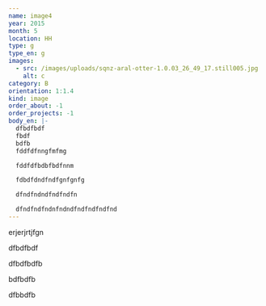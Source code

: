 ```yaml
---
name: image4
year: 2015
month: 5
location: HH
type: g
type_en: g
images:
  - src: /images/uploads/sqnz-aral-otter-1.0.03_26_49_17.still005.jpg
    alt: c
category: B
orientation: 1:1.4
kind: image
order_about: -1
order_projects: -1
body_en: |-
  dfbdfbdf
  fbdf
  bdfb
  fddfdfnngfmfmg

  fddfdfbdbfbdfnnm

  fdbdfdndfndfgnfgnfg

  dfndfndndfndfndfn

  dfndfndfndnfndndfndfndfndfnd
---
```

erjerjrtjfgn

dfbdfbdf

dfbdfbdfb

bdfbdfb

dfbbdfb
